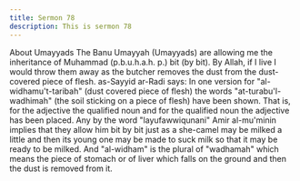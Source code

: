 ```yaml
---
title: Sermon 78
description: This is sermon 78
---
```


About Umayyads
The Banu Umayyah (Umayyads) are allowing me the inheritance of Muhammad (p.b.u.h.a.h.
p.) bit (by bit). By Allah, if I live I would throw them away as the butcher removes the dust
from the dust-covered piece of flesh.
as-Sayyid ar-Radi says: In one version for "al-widhamu't-taribah" (dust covered piece of
flesh) the words "at-turabu'l-wadhimah" (the soil sticking on a piece of flesh) have been
shown. That is, for the adjective the qualified noun and for the qualified noun the adjective
has been placed.
Any by the word "layufawwiqunani" Amir al-mu'minin implies that they allow him bit by bit
just as a she-camel may be milked a little and then its young one may be made to suck milk so
that it may be ready to be milked. And "al-widham" is the plural of "wadhamah" which means
the piece of stomach or of liver which falls on the ground and then the dust is removed from
it.